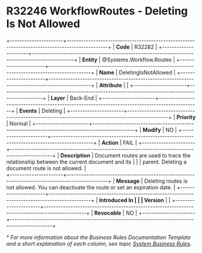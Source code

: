 ﻿---
erp.type: business-rule
erp.entity: Systems.Workflow.Routes
---

# R32246 WorkflowRoutes - Deleting Is Not Allowed
+----------------------+-----------------------------------------------------------------------------------------------+
| **Code**             | R32282                                                                                        |
+----------------------+-----------------------------------------------------------------------------------------------+
| **Entity**           | @Systems.Workflow.Routes                                                                      |
+----------------------+-----------------------------------------------------------------------------------------------+
| **Name**             | DeletingIsNotAllowed                                                                          |
+----------------------+-----------------------------------------------------------------------------------------------+
| **Attribute**        |                                                                                              |
+----------------------+-----------------------------------------------------------------------------------------------+
| **Layer**            | Back-End                                                                                      |
+----------------------+-----------------------------------------------------------------------------------------------+
| **Events**           | Deleting                                                                                      |
+----------------------+-----------------------------------------------------------------------------------------------+
| **Priority**         | Normal                                                                                        |
+----------------------+-----------------------------------------------------------------------------------------------+
| **Modify**           | NO                                                                                            |
+----------------------+-----------------------------------------------------------------------------------------------+
| **Action**           | FAIL                                                                                          |
+----------------------+-----------------------------------------------------------------------------------------------+
| **Description**      | Document routes are used to trace the relationship between the current document and its       | 
|                      |  parent. Deleting a document route is not allowed.                                            |            
+----------------------+-----------------------------------------------------------------------------------------------+
| **Message**          | Deleting routes is not allowed. You can deactivate the route or set an expiration date.        |
+----------------------+-----------------------------------------------------------------------------------------------+
| **Introduced In      |                                                                                               |
| Version**            |                                                                                               |
+----------------------+-----------------------------------------------------------------------------------------------+
| **Revocable**        | NO                                                                                            |
+----------------------+-----------------------------------------------------------------------------------------------+

*\* For more information about the Business Rules Documentation Template and a short explanation of each column, see
topic [System Business Rules](../templates/template-description-system-business-rules.md).*
